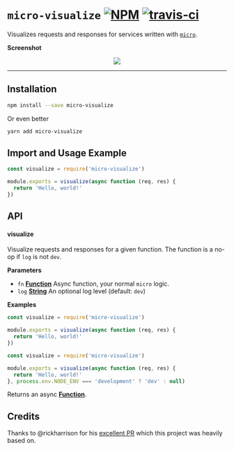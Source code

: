 # `micro-visualize` [![NPM](https://img.shields.io/npm/v/micro-visualize.svg?style=flat)](https://www.npmjs.org/package/micro-visualize) [![travis-ci](https://travis-ci.org/onbjerg/micro-visualize.svg?branch=master)](https://travis-ci.org/onbjerg/micro-visualize)

Visualizes requests and responses for services written with [`micro`](https://github.com/zeit/micro).

**Screenshot**

<p align="center">
  <img src="http://i.imgur.com/ZQdhB51.png" />
</p>

---


## Installation

```sh
npm install --save micro-visualize
```

Or even better

```sh
yarn add micro-visualize
```

## Import and Usage Example

```js
const visualize = require('micro-visualize')

module.exports = visualize(async function (req, res) {
  return 'Hello, world!'
})
```

## API

#### visualize

Visualize requests and responses for a given function. The function is a no-op if `log` is not `dev`.

**Parameters**

-   `fn` **[Function](https://developer.mozilla.org/en-US/docs/Web/JavaScript/Reference/Statements/function)** Async function, your normal `micro` logic.
-   `log` **[String](https://developer.mozilla.org/en-US/docs/Web/JavaScript/Reference/Global_Objects/String)** An optional log level (default: `dev`)

**Examples**

```js
const visualize = require('micro-visualize')

module.exports = visualize(async function (req, res) {
  return 'Hello, world!'
})
```

```js
const visualize = require('micro-visualize')

module.exports = visualize(async function (req, res) {
  return 'Hello, world!'
}, process.env.NODE_ENV === 'development' ? 'dev' : null)
```

Returns an async **[Function](https://developer.mozilla.org/en-US/docs/Web/JavaScript/Reference/Statements/function)**.

## Credits

Thanks to @rickharrison for his [excellent PR](https://github.com/zeit/micro/pull/104) which this project was heavily based on.